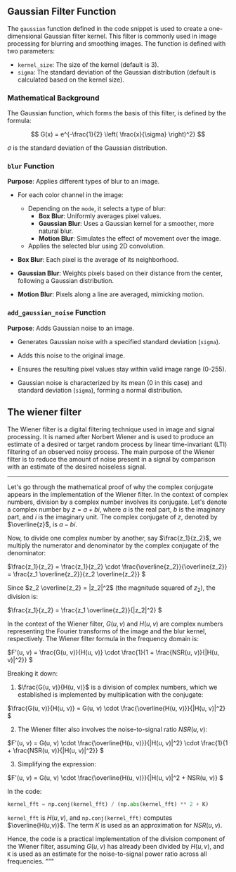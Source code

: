 ## Gaussian Filter Function

The `gaussian` function defined in the code snippet is used to create a one-dimensional Gaussian filter kernel. This filter is commonly used in image processing for blurring and smoothing images. The function is defined with two parameters:

- `kernel_size`: The size of the kernel (default is 3).
- `sigma`: The standard deviation of the Gaussian distribution (default is calculated based on the kernel size).

### Mathematical Background

The Gaussian function, which forms the basis of this filter, is defined by the formula:

$$ G(x) = e^{-\frac{1}{2} \left( \frac{x}{\sigma} \right)^2} $$

$\sigma$ is the standard deviation of the Gaussian distribution.

### `blur` Function
**Purpose**: Applies different types of blur to an image.

- For each color channel in the image:
  - Depending on the `mode`, it selects a type of blur:
    - **Box Blur**: Uniformly averages pixel values.
    - **Gaussian Blur**: Uses a Gaussian kernel for a smoother, more natural blur.
    - **Motion Blur**: Simulates the effect of movement over the image.
  - Applies the selected blur using 2D convolution.

- **Box Blur**: Each pixel is the average of its neighborhood.
- **Gaussian Blur**: Weights pixels based on their distance from the center, following a Gaussian distribution.
- **Motion Blur**: Pixels along a line are averaged, mimicking motion.

### `add_gaussian_noise` Function
**Purpose**: Adds Gaussian noise to an image.

- Generates Gaussian noise with a specified standard deviation (`sigma`).
- Adds this noise to the original image.
- Ensures the resulting pixel values stay within valid image range (0-255).

- Gaussian noise is characterized by its mean (0 in this case) and standard deviation (`sigma`), forming a normal distribution.


## The wiener filter

The Wiener filter is a digital filtering technique used in image and signal processing. It is named after Norbert Wiener and is used to produce an estimate of a desired or target random process by linear time-invariant (LTI) filtering of an observed noisy process. The main purpose of the Wiener filter is to reduce the amount of noise present in a signal by comparison with an estimate of the desired noiseless signal.

---

Let's go through the mathematical proof of why the complex conjugate appears in the implementation of the Wiener filter. In the context of complex numbers, division by a complex number involves its conjugate. Let's denote a complex number by $z = a + bi$, where $a$ is the real part, $b$ is the imaginary part, and $i$ is the imaginary unit. The complex conjugate of $z$, denoted by $\overline{z}$, is $a - bi$.

Now, to divide one complex number by another, say $\frac{z_1}{z_2}$, we multiply the numerator and denominator by the complex conjugate of the denominator:

$\frac{z_1}{z_2} = \frac{z_1}{z_2} \cdot \frac{\overline{z_2}}{\overline{z_2}} = \frac{z_1 \overline{z_2}}{z_2 \overline{z_2}} $

Since $z_2 \overline{z_2} = |z_2|^2$ (the magnitude squared of $z_2$), the division is:

$\frac{z_1}{z_2} = \frac{z_1 \overline{z_2}}{|z_2|^2} $

In the context of the Wiener filter, $G(u,v)$ and $H(u,v)$ are complex numbers representing the Fourier transforms of the image and the blur kernel, respectively. The Wiener filter formula in the frequency domain is:

$F'(u, v) = \frac{G(u, v)}{H(u, v)} \cdot \frac{1}{1 + \frac{NSR(u, v)}{|H(u, v)|^2}} $

Breaking it down:

1. $\frac{G(u, v)}{H(u, v)}$ is a division of complex numbers, which we established is implemented by multiplication with the conjugate:

$\frac{G(u, v)}{H(u, v)} = G(u, v) \cdot \frac{\overline{H(u, v)}}{|H(u, v)|^2} $

2. The Wiener filter also involves the noise-to-signal ratio $NSR(u, v)$:

$F'(u, v) = G(u, v) \cdot \frac{\overline{H(u, v)}}{|H(u, v)|^2} \cdot \frac{1}{1 + \frac{NSR(u, v)}{|H(u, v)|^2}} $

3. Simplifying the expression:

$F'(u, v) = G(u, v) \cdot \frac{\overline{H(u, v)}}{|H(u, v)|^2 + NSR(u, v)} $

In the code:

```python
kernel_fft = np.conj(kernel_fft) / (np.abs(kernel_fft) ** 2 + K)
```

`kernel_fft` is $H(u,v)$, and `np.conj(kernel_fft)` computes $\overline{H(u,v)}$. The term $K$ is used as an approximation for $NSR(u, v)$.

Hence, the code is a practical implementation of the division component of the Wiener filter, assuming $G(u,v)$ has already been divided by $H(u,v)$, and `K` is used as an estimate for the noise-to-signal power ratio across all frequencies.
"""


